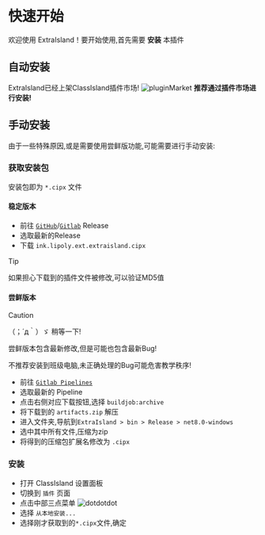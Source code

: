 ﻿# 快速开始

欢迎使用 ExtraIsland！要开始使用,首先需要 __安装__ 本插件

## 自动安装
ExtraIsland已经上架ClassIsland插件市场!
![pluginMarket](assets/pluginMarket.png)
__推荐通过插件市场进行安装!__
## 手动安装
由于一些特殊原因,或是需要使用尝鲜版功能,可能需要进行手动安装:
### 获取安装包
安装包即为 `*.cipx` 文件
#### 稳定版本
- 前往 [`GitHub`](https://github.com/LiPolymer/ExtraIsland/releases/)/[`Gitlab`](https://gitlab.com/LiPolymer/ExtraIsland/-/releases) Release
- 选取最新的Release
- 下载 `ink.lipoly.ext.extraisland.cipx`
> [!TIP]
> 如果担心下载到的插件文件被修改,可以验证MD5值
#### 尝鲜版本
> [!CAUTION]
> （；´д｀）ゞ 稍等一下!
> 
> 尝鲜版本包含最新修改,但是可能也包含最新Bug!
> 
> 不推荐安装到班级电脑,未正确处理的Bug可能危害教学秩序!
- 前往 [`Gitlab Pipelines`](https://gitlab.com/LiPolymer/ExtraIsland/-/pipelines)
- 选取最新的 Pipeline
- 点击右侧对应下载按钮,选择 `buildjob:archive`
- 将下载到的 `artifacts.zip` 解压
- 进入文件夹,导航到`ExtraIsland > bin > Release > net8.0-windows`
- 选中其中所有文件,压缩为zip
- 将得到的压缩包扩展名修改为 `.cipx`
### 安装
- 打开 ClassIsland 设置面板
- 切换到 `插件` 页面
- 点击中部三点菜单 ![dotdotdot](assets/dotdotdotMenu.png)
- 选择 `从本地安装...`
- 选择刚才获取到的`*.cipx`文件,确定